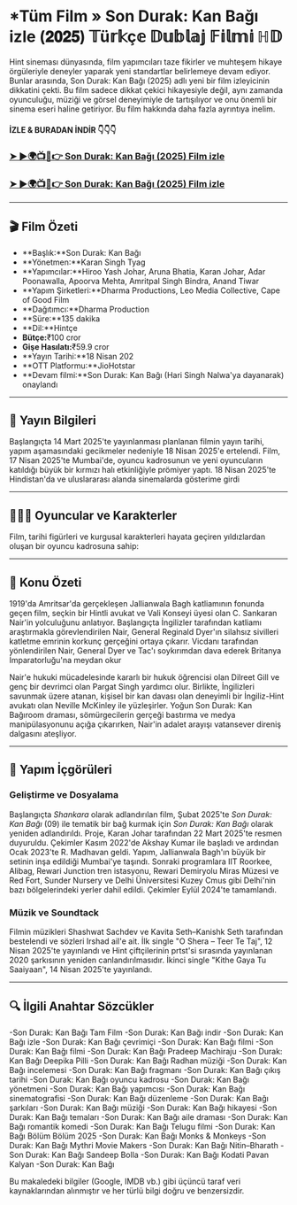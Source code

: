 # *Tüm Film » Son Durak: Kan Bağı izle (𝟐𝟎𝟐𝟓) 𝕋ü𝕣𝕜ç𝕖 𝔻𝕦𝕓𝕝𝕒𝕛 𝔽𝕚𝕝𝕞𝕚 ℍ𝔻
 
 Hint sineması dünyasında, film yapımcıları taze fikirler ve muhteşem hikaye örgüleriyle deneyler yaparak yeni standartlar belirlemeye devam ediyor. Bunlar arasında, Son Durak: Kan Bağı (2025) adlı yeni bir film izleyicinin dikkatini çekti. Bu film sadece dikkat çekici hikayesiyle değil, aynı zamanda oyunculuğu, müziği ve görsel deneyimiyle de tartışılıyor ve onu önemli bir sinema eseri haline getiriyor. Bu film hakkında daha fazla ayrıntıya inelim.
 
 #### İZLE & BURADAN İNDİR 👇👇👇
 
 ### <a href="https://moviesall2025.blogspot.com/2025/05/son-durak-kan-bag-izle.html" rel="nofollow">➤ ►🌍📺📱👉 Son Durak: Kan Bağı (2025) Film izle</a>
 
 ### <a href="https://moviesall2025.blogspot.com/2025/05/son-durak-kan-bag-izle.html" rel="nofollow">➤ ►🌍📺📱👉 Son Durak: Kan Bağı (2025) Film izle</a>
 
 ---
 
 ## 🎬 Film Özeti
 
 - **Başlık:**Son Durak: Kan Bağı
 - **Yönetmen:**Karan Singh Tyag
 - **Yapımcılar:**Hiroo Yash Johar, Aruna Bhatia, Karan Johar, Adar Poonawalla, Apoorva Mehta, Amritpal Singh Bindra, Anand Tiwar
 - **Yapım Şirketleri:**Dharma Productions, Leo Media Collective, Cape of Good Film
 - **Dağıtımcı:**Dharma Production
 - **Süre:**135 dakika
 - **Dil:**Hintçe
 - **Bütçe:**₹100 cror
 - **Gişe Hasılatı:**₹59.9 cror
 - **Yayın Tarihi:**18 Nisan 202
 - **OTT Platformu:**JioHotstar
 - **Devam filmi:**Son Durak: Kan Bağı (Hari Singh Nalwa'ya dayanarak) onaylandı
 
 ---
 
 ## 📅 Yayın Bilgileri
 
 Başlangıçta 14 Mart 2025'te yayınlanması planlanan filmin yayın tarihi, yapım aşamasındaki gecikmeler nedeniyle 18 Nisan 2025'e ertelendi. Film, 17 Nisan 2025'te Mumbai'de, oyuncu kadrosunun ve yeni oyuncuların katıldığı büyük bir kırmızı halı etkinliğiyle prömiyer yaptı. 18 Nisan 2025'te Hindistan'da ve uluslararası alanda sinemalarda gösterime girdi
 
 ---
 
 ## 🧑‍🤝‍🧑 Oyuncular ve Karakterler
 
 Film, tarihi figürleri ve kurgusal karakterleri hayata geçiren yıldızlardan oluşan bir oyuncu kadrosuna sahip:

 ---
 
 ## 📖 Konu Özeti
 
 1919'da Amritsar'da gerçekleşen Jallianwala Bagh katliamının fonunda geçen film, seçkin bir Hintli avukat ve Vali Konseyi üyesi olan C. Sankaran Nair'in yolculuğunu anlatıyor. Başlangıçta İngilizler tarafından katliamı araştırmakla görevlendirilen Nair, General Reginald Dyer'ın silahsız sivilleri katletme emrinin korkunç gerçeğini ortaya çıkarır. Vicdanı tarafından yönlendirilen Nair, General Dyer ve Tac'ı soykırımdan dava ederek Britanya İmparatorluğu'na meydan okur
 
 Nair'e hukuki mücadelesinde kararlı bir hukuk öğrencisi olan Dilreet Gill ve genç bir devrimci olan Pargat Singh yardımcı olur. Birlikte, İngilizleri savunmak üzere atanan, kişisel bir kan davası olan deneyimli bir İngiliz-Hint avukatı olan Neville McKinley ile yüzleşirler. Yoğun Son Durak: Kan Bağıroom draması, sömürgecilerin gerçeği bastırma ve medya manipülasyonunu açığa çıkarırken, Nair'in adalet arayışı vatansever direniş dalgasını ateşliyor.
 
 ---
 
 ## 🎥 Yapım İçgörüleri
 
 ### Geliştirme ve Dosyalama
 
 Başlangıçta *Shankara* olarak adlandırılan film, Şubat 2025'te *Son Durak: Kan Bağı* (09) ile tematik bir bağ kurmak için *Son Durak: Kan Bağı* olarak yeniden adlandırıldı. Proje, Karan Johar tarafından 22 Mart 2025'te resmen duyuruldu. Çekimler Kasım 2022'de Akshay Kumar ile başladı ve ardından Ocak 2023'te R. Madhavan geldi. Yapım, Jallianwala Bagh'ın büyük bir setinin inşa edildiği Mumbai'ye taşındı. Sonraki programlara IIT Roorkee, Alibag, Rewari Junction tren istasyonu, Rewari Demiryolu Miras Müzesi ve Red Fort, Sunder Nursery ve Delhi Üniversitesi Kuzey Cmus gibi Delhi'nin bazı bölgelerindeki yerler dahil edildi. Çekimler Eylül 2024'te tamamlandı.
 
 ### Müzik ve Soundtack
 
 Filmin müzikleri Shashwat Sachdev ve Kavita Seth–Kanishk Seth tarafından bestelendi ve sözleri Irshad ail'e ait. İlk single "O Shera – Teer Te Taj", 12 Nisan 2025'te yayınlandı ve Hint çiftçilerinin prtst'si sırasında yayınlanan 2020 şarkısının yeniden canlandırılmasıdır. İkinci single "Kithe Gaya Tu Saaiyaan", 14 Nisan 2025'te yayınlandı.
 
 ---
 
 ## 🔍 İlgili Anahtar Sözcükler
 
 -Son Durak: Kan Bağı Tam Film
 -Son Durak: Kan Bağı indir
 -Son Durak: Kan Bağı izle
 -Son Durak: Kan Bağı çevrimiçi
 -Son Durak: Kan Bağı filmi
 -Son Durak: Kan Bağı filmi
 -Son Durak: Kan Bağı Pradeep Machiraju
 -Son Durak: Kan Bağı Deepika Pilli
 -Son Durak: Kan Bağı Radhan müziği
 -Son Durak: Kan Bağı incelemesi
 -Son Durak: Kan Bağı fragmanı
 -Son Durak: Kan Bağı çıkış tarihi
 -Son Durak: Kan Bağı oyuncu kadrosu
 -Son Durak: Kan Bağı yönetmeni
 -Son Durak: Kan Bağı yapımcısı
 -Son Durak: Kan Bağı sinematografisi
 -Son Durak: Kan Bağı düzenleme
 -Son Durak: Kan Bağı şarkıları
 -Son Durak: Kan Bağı müziği
 -Son Durak: Kan Bağı hikayesi
 -Son Durak: Kan Bağı temaları
 -Son Durak: Kan Bağı aile draması
 -Son Durak: Kan Bağı romantik komedi
 -Son Durak: Kan Bağı Telugu filmi
 -Son Durak: Kan Bağı Bölüm Bölüm 2025
 -Son Durak: Kan Bağı Monks & Monkeys
 -Son Durak: Kan Bağı Mythri Movie Makers
 -Son Durak: Kan Bağı Nitin–Bharath
 -Son Durak: Kan Bağı Sandeep Bolla
 -Son Durak: Kan Bağı Kodati Pavan Kalyan
 -Son Durak: Kan Bağı
 
 <p>Bu makaledeki bilgiler (Google, IMDB vb.) gibi üçüncü taraf veri kaynaklarından alınmıştır ve her türlü bilgi doğru ve benzersizdir.</p>
